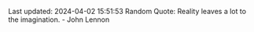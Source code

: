 Last updated: 2024-04-02 15:51:53
Random Quote: Reality leaves a lot to the imagination. - John Lennon